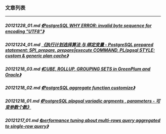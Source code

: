 ### 文章列表  
----  
##### 20121228_01.md   [《PostgreSQL WHY ERROR: invalid byte sequence for encoding "UTF8"》](20121228_01.md)  
##### 20121224_01.md   [《执行计划选择算法 与 绑定变量 - PostgreSQL prepared statement: SPI_prepare, prepare|execute COMMAND, PL/pgsql STYLE: custom & generic plan cache》](20121224_01.md)  
##### 20121218_03.md   [《CUBE, ROLLUP, GROUPING SETS in GreenPlum and Oracle》](20121218_03.md)  
##### 20121218_02.md   [《PostgreSQL aggregate function customize》](20121218_02.md)  
##### 20121218_01.md   [《PostgreSQL plpgsql variadic argments , parameters - 可变参数个数》](20121218_01.md)  
##### 20121217_01.md   [《performance tuning about multi-rows query aggregated to single-row query》](20121217_01.md)  
